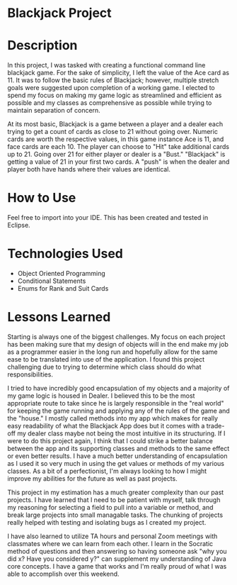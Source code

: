 # Blackjack Project

#  Description

  In this project, I was tasked with creating a functional command line blackjack game.  For the sake of simplicity, I left the value of the Ace card as 11.  It was to follow the basic rules of Blackjack; however, multiple stretch goals were suggested upon completion of a working game.  I elected to spend my focus on making my game logic as streamlined and efficient as possible and my classes as comprehensive as possible while trying to maintain separation of concern.
  
  At its most basic, Blackjack is a game between a player and a dealer each trying to get a count of cards as close to 21 without going over.  Numeric cards are worth the respective values, in this game instance Ace is 11, and face cards are each 10.  The player can choose to "Hit" take additional cards up to 21.  Going over 21 for either player or dealer is a "Bust."  "Blackjack" is getting a value of 21 in your first two cards.  A "push" is when the dealer and player both have hands where their values are identical.
   
# How to Use

Feel free to import into your IDE.  This has been created and tested in Eclipse.  

# Technologies Used

  * Object Oriented Programming
  * Conditional Statements
  * Enums for Rank and Suit Cards

# Lessons Learned

  Starting is always one of the biggest challenges. My focus on each project has been making sure that my design of objects will in the end make my job as a programmer easier in the long run and hopefully allow for the same ease to be translated into use of the application.  I found this project challenging due to trying to determine which class should do what responsibilities.  
  
  I tried to have incredibly good encapsulation of my objects and a majority of my game logic is housed in Dealer. I believed this to be the most appropriate route to take since he is largely responsible in the "real world" for keeping the game running and applying any of the rules of the game and the "house." I mostly called methods into my app which makes for really easy readability of what the Blackjack App does but it comes with a trade-off my dealer class maybe not being the most intuitive in its structuring. If I were to do this project again, I think that I could strike a better balance between the app and its supporting classes and methods to the same effect or even better results.  I have a much better understanding of encapsulation as I used it so very much in using the get values or methods of my various classes.  As a bit of a perfectionist, I'm always looking to how I might improve my abilities for the future as well as past projects.  
  
  This project in my estimation has a much greater complexity than our past projects.  I have learned that I need to be patient with myself, talk through my reasoning for selecting a field to pull into a variable or method, and break large projects into small managable tasks.  The chunking of projects really helped with testing and isolating bugs as I created my project.
  
  I have also learned to utilize TA hours and personal Zoom meetings with classmates where we can learn from each other.  I learn in the Socratic method of questions and then answering so having someone ask "why you did x? Have you considered y?" can supplement my understanding of Java core concepts.  I have a game that works and I'm really proud of what I was able to accomplish over this weekend.
